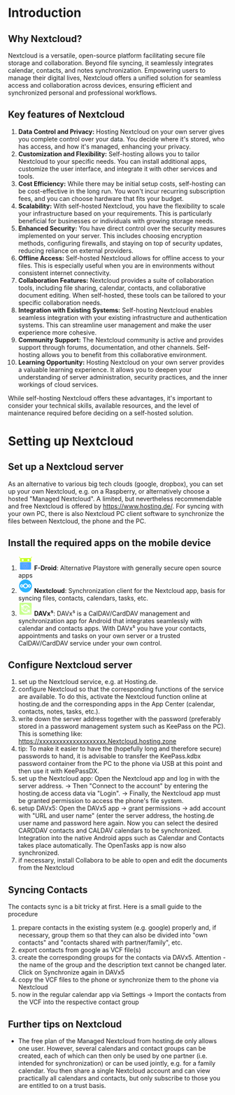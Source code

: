 # Introduction

## Why Nextcloud?

Nextcloud is a versatile, open-source platform facilitating secure file storage and collaboration. Beyond file syncing, it seamlessly integrates calendar, contacts, and notes synchronization. Empowering users to manage their digital lives, Nextcloud offers a unified solution for seamless access and collaboration across devices, ensuring efficient and synchronized personal and professional workflows.

## Key features of Nextcloud
1. **Data Control and Privacy:** Hosting Nextcloud on your own server gives you complete control over your data. You decide where it's stored, who has access, and how it's managed, enhancing your privacy.
1. **Customization and Flexibility:** Self-hosting allows you to tailor Nextcloud to your specific needs. You can install additional apps, customize the user interface, and integrate it with other services and tools.
1. **Cost Efficiency:** While there may be initial setup costs, self-hosting can be cost-effective in the long run. You won't incur recurring subscription fees, and you can choose hardware that fits your budget.
1. **Scalability:** With self-hosted Nextcloud, you have the flexibility to scale your infrastructure based on your requirements. This is particularly beneficial for businesses or individuals with growing storage needs.
1. **Enhanced Security:** You have direct control over the security measures implemented on your server. This includes choosing encryption methods, configuring firewalls, and staying on top of security updates, reducing reliance on external providers.
1. **Offline Access:** Self-hosted Nextcloud allows for offline access to your files. This is especially useful when you are in environments without consistent internet connectivity.
1. **Collaboration Features:** Nextcloud provides a suite of collaboration tools, including file sharing, calendar, contacts, and collaborative document editing. When self-hosted, these tools can be tailored to your specific collaboration needs.
1. **Integration with Existing Systems:** Self-hosting Nextcloud enables seamless integration with your existing infrastructure and authentication systems. This can streamline user management and make the user experience more cohesive.
1. **Community Support:** The Nextcloud community is active and provides support through forums, documentation, and other channels. Self-hosting allows you to benefit from this collaborative environment.
1. **Learning Opportunity:** Hosting Nextcloud on your own server provides a valuable learning experience. It allows you to deepen your understanding of server administration, security practices, and the inner workings of cloud services.

While self-hosting Nextcloud offers these advantages, it's important to consider your technical skills, available resources, and the level of maintenance required before deciding on a self-hosted solution.


# Setting up Nextcloud

## Set up a Nextcloud server
As an alternative to various big tech clouds (google, dropbox), you can set up your own Nextcloud, e.g. on a Raspberry, or alternatively choose a hosted "Managed Nextcloud". 
A limited, but nevertheless recommendable and free Nextcloud is offered by https://www.hosting.de/.
For syncing with your own PC, there is also Nextcloud PC client software to synchronize the files between Nextcloud, the phone and the PC.

## Install the required apps on the mobile device
1. ![app_image](../de-googled-phone/img/fdroid.png) **F-Droid**: Alternative Playstore with generally secure open source apps
1. ![app_image](../de-googled-phone/img/nextcloud.png) **Nextcloud**: Synchronization client for the Nextcloud app, basis for syncing files, contacts, calendars, tasks, etc.
1. ![app_image](../de-googled-phone/img/davx5.png) **DAVx⁵**: DAVx⁵ is a CalDAV/CardDAV management and synchronization app for Android that integrates seamlessly with calendar and contacts apps. With DAVx⁵ you have your contacts, appointments and tasks on your own server or a trusted CalDAV/CardDAV service under your own control.

## Configure Nextcloud server
1. set up the Nextcloud service, e.g. at Hosting.de. 
2. configure Nextcloud so that the corresponding functions of the service are available. To do this, activate the Nextcloud function online at hosting.de and the corresponding apps in the App Center (calendar, contacts, notes, tasks, etc.).
3. write down the server address together with the password (preferably stored in a password management system such as KeePass on the PC). This is something like: https://xxxxxxxxxxxxxxxxxxxx.Nextcloud.hosting.zone 
4. tip: To make it easier to have the (hopefully long and therefore secure) passwords to hand, it is advisable to transfer the KeePass.kdbx password container from the PC to the phone via USB at this point and then use it with KeePassDX.
5. set up the Nextcloud app: Open the Nextcloud app and log in with the server address. → Then "Connect to the account" by entering the hosting.de access data via "Login". → Finally, the Nextcloud app must be granted permission to access the phone's file system. 
6. setup DAVx5: Open the DAVx5 app → grant permissions → add account with "URL and user name" (enter the server address, the hosting.de user name and password here again. Now you can select the desired CARDDAV contacts and CALDAV calendars to be synchronized. Integration into the native Android apps such as Calendar and Contacts takes place automatically. The OpenTasks app is now also synchronized.
7. if necessary, install Collabora to be able to open and edit the documents from the Nextcloud

## Syncing Contacts
The contacts sync is a bit tricky at first. Here is a small guide to the procedure
1. prepare contacts in the existing system (e.g. google) properly and, if necessary, group them so that they can also be divided into "own contacts" and "contacts shared with partner/family", etc.
2. export contacts from google as VCF file(s)
3. create the corresponding groups for the contacts via DAVx5. Attention - the name of the group and the description text cannot be changed later. Click on Synchronize again in DAVx5
4. copy the VCF files to the phone or synchronize them to the phone via Nextcloud
5. now in the regular calendar app via Settings → Import the contacts from the VCF into the respective contact group

## Further tips on Nextcloud
* The free plan of the Managed Nextcloud from hosting.de only allows one user. However, several calendars and contact groups can be created, each of which can then only be used by one partner (i.e. intended for synchronization) or can be used jointly, e.g. for a family calendar. You then share a single Nextcloud account and can view practically all calendars and contacts, but only subscribe to those you are entitled to on a trust basis.


